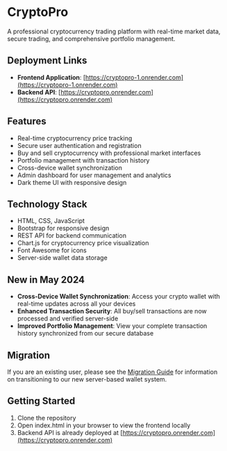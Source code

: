 # CryptoPro

A professional cryptocurrency trading platform with real-time market data, secure trading, and comprehensive portfolio management.

## Deployment Links

- **Frontend Application**: [https://cryptopro-1.onrender.com](https://cryptopro-1.onrender.com)
- **Backend API**: [https://cryptopro.onrender.com](https://cryptopro.onrender.com)

## Features

- Real-time cryptocurrency price tracking
- Secure user authentication and registration
- Buy and sell cryptocurrency with professional market interfaces
- Portfolio management with transaction history
- Cross-device wallet synchronization
- Admin dashboard for user management and analytics
- Dark theme UI with responsive design

## Technology Stack

- HTML, CSS, JavaScript
- Bootstrap for responsive design
- REST API for backend communication
- Chart.js for cryptocurrency price visualization
- Font Awesome for icons
- Server-side wallet data storage

## New in May 2024

- **Cross-Device Wallet Synchronization**: Access your crypto wallet with real-time updates across all your devices
- **Enhanced Transaction Security**: All buy/sell transactions are now processed and verified server-side
- **Improved Portfolio Management**: View your complete transaction history synchronized from our secure database

## Migration

If you are an existing user, please see the [Migration Guide](MIGRATION_GUIDE.md) for information on transitioning to our new server-based wallet system.

## Getting Started

1. Clone the repository
2. Open index.html in your browser to view the frontend locally
3. Backend API is already deployed at [https://cryptopro.onrender.com](https://cryptopro.onrender.com)


